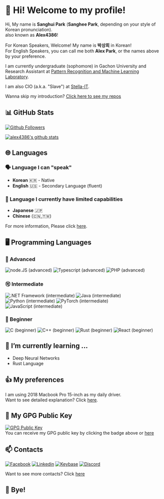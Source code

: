 # 🙇 Hi! Welcome to my profile!
Hi, My name is **Sanghui Park** (**Sanghee Park**, depending on your style of Korean pronunciation).  
also known as **Alex4386**!  

For Korean Speakers, Welcome! My name is **박상희** in Korean!  
For English Speakers, you can call me both **Alex Park**, or the names above by your preference.  
  
I am currently undergraduate (sophomore) in Gachon University and  
Research Assistant at [Pattern Recognition and Machine Learning Laboratory](http://pr.gachon.ac.kr).  

I am also CIO (a.k.a. "Slave") at [Stella-IT](https://github.com/Stella-IT).  

Wanna skip my introduction? [Click here to see my repos](#-bye)

## 📊 GitHub Stats
[![Github Followers](https://img.shields.io/github/followers/alex4386?color=darkgreen&label=Github%20Followers&style=for-the-badge)](https://github.com/alex4386?tab=followers) 

[![alex4386's github stats](https://github-readme-stats.vercel.app/api?username=alex4386&show_icons=true&hide_border=true)](https://github.com/alex4386)

## 🌐 Languages
### 🗣️ Language I can "speak"
* **Korean** 🇰🇷 - Native
* **English** 🇺🇸 - Secondary Language (fluent)

### 🤦 Language I currently have limited capabilities
* **Japanese** 🇯🇵
* **Chinese** (🇨🇳,🇹🇼) 

For more information, Please click [here](https://github.com/Alex4386/Alex4386/blob/master/lang/README.md).  

## 🖥️ Programming Languages
### 🥇 Advanced
![node.JS (advanced)](https://img.shields.io/badge/Node.JS-advanced-blue?style=for-the-badge&logo=node.js)
![Typescript (advanced)](https://img.shields.io/badge/Typescript-advanced-blue?style=for-the-badge&logo=typescript)
![PHP (advanced)](https://img.shields.io/badge/PHP-advanced-blue?style=for-the-badge&logo=php)

### 🉑 Intermediate
![.NET Framework (intermediate)](https://img.shields.io/badge/.NET%20Framework-intermediate-orange?style=for-the-badge&logo=.Net)
![Java (intermediate)](https://img.shields.io/badge/Java-intermediate-orange?style=for-the-badge&logo=java)
![Python (intermediate)](https://img.shields.io/badge/Python-intermediate-orange?style=for-the-badge&logo=python)
![PyTorch (intermediate)](https://img.shields.io/badge/PyTorch-intermediate-orange?style=for-the-badge&logo=pytorch)
![JavaScript (intermediate)](https://img.shields.io/badge/Javascript-intermediate-orange?style=for-the-badge&logo=javascript)

### 🔰 Beginner
![C (beginner)](https://img.shields.io/badge/C-beginner-darkgreen?style=for-the-badge&logo=c)
![C++ (beginner)](https://img.shields.io/badge/C%2B%2B-beginner-darkgreen?style=for-the-badge&logo=c%2B%2B)
![Rust (beginner)](https://img.shields.io/badge/Rust-beginner-darkgreen?style=for-the-badge&logo=rust)
![React (beginner)](https://img.shields.io/badge/React-beginner-darkgreen?style=for-the-badge&logo=react)  

## 🌱 I’m currently learning ...
- Deep Neural Networks
- Rust Language

## 👍 My preferences
I am using 2018 Macbook Pro 15-inch as my daily driver.  
Want to see detailed explanation? Click [here](https://github.com/Alex4386/Alex4386/blob/master/pref/README.md).

## 🤫 My GPG Public Key
[![GPG Public Key](https://img.shields.io/badge/GPG%20Fingerprint-A7C7BF416AE3B5A60BF8CB8B647C79F2A2F47CD1-purple?style=for-the-badge)](https://cdn.alex4386.me/gpg/alex4386.pub.gpg)  
You can receive my GPG public key by clicking the badge above or [here](https://cdn.alex4386.me/gpg/alex4386.pub.gpg)  

## 📫 Contacts
[![Facebook](https://img.shields.io/badge/Facebook-Sanghui%20Park-004386?style=for-the-badge&logo=facebook)](https://www.facebook.com/psh010209/)
[![Linkedin](https://img.shields.io/badge/Linkedin-Sanghui%20Park-004386?style=for-the-badge&logo=linkedin)](https://www.linkedin.com/in/alex4386/)
[![Keybase](https://img.shields.io/badge/Keybase-alex4386-004386?style=for-the-badge&logo=keybase)](https://keybase.io/alex4386)
[![Discord](https://img.shields.io/badge/Discord-join!-004386?style=for-the-badge&logo=discord)](https://discord.com/invite/xpbMQPa)

Want to see more contacts? Click [here](https://github.com/Alex4386/Alex4386/blob/master/contact/README.md)

## 👋 Bye!

<!--
**Alex4386/Alex4386** is a ✨ _special_ ✨ repository because its `README.md` (this file) appears on your GitHub profile.

Here are some ideas to get you started:

- 🔭 I’m currently working on ...
- 🌱 I’m currently learning ...
- 👯 I’m looking to collaborate on ...
- 🤔 I’m looking for help with ...
- 💬 Ask me about ...
- 📫 How to reach me: ...
- 😄 Pronouns: ...
- ⚡ Fun fact: ...
-->
